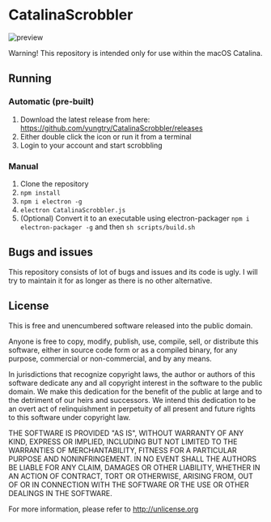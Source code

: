 # CatalinaScrobbler
![preview](https://github.com/yungtry/CatalinaScrobbler/blob/dev/test/screenshot.png?raw=true)

Warning! This repository is intended only for use within the macOS Catalina.

## Running
### Automatic (pre-built)
1. Download the latest release from here: https://github.com/yungtry/CatalinaScrobbler/releases
2. Either double click the icon or run it from a terminal
3. Login to your account and start scrobbling

### Manual
1. Clone the repository
2. ```npm install```
3. ```npm i electron -g```
4. ```electron CatalinaScrobbler.js```
5. (Optional) Convert it to an executable using electron-packager ```npm i electron-packager -g``` and then ```sh scripts/build.sh```

## Bugs and issues
This repository consists of lot of bugs and issues and its code is ugly. I will try to maintain it for as longer as there is no other alternative.

## License
This is free and unencumbered software released into the public domain.

Anyone is free to copy, modify, publish, use, compile, sell, or
distribute this software, either in source code form or as a compiled
binary, for any purpose, commercial or non-commercial, and by any
means.

In jurisdictions that recognize copyright laws, the author or authors
of this software dedicate any and all copyright interest in the
software to the public domain. We make this dedication for the benefit
of the public at large and to the detriment of our heirs and
successors. We intend this dedication to be an overt act of
relinquishment in perpetuity of all present and future rights to this
software under copyright law.

THE SOFTWARE IS PROVIDED "AS IS", WITHOUT WARRANTY OF ANY KIND,
EXPRESS OR IMPLIED, INCLUDING BUT NOT LIMITED TO THE WARRANTIES OF
MERCHANTABILITY, FITNESS FOR A PARTICULAR PURPOSE AND NONINFRINGEMENT.
IN NO EVENT SHALL THE AUTHORS BE LIABLE FOR ANY CLAIM, DAMAGES OR
OTHER LIABILITY, WHETHER IN AN ACTION OF CONTRACT, TORT OR OTHERWISE,
ARISING FROM, OUT OF OR IN CONNECTION WITH THE SOFTWARE OR THE USE OR
OTHER DEALINGS IN THE SOFTWARE.

For more information, please refer to <http://unlicense.org>
